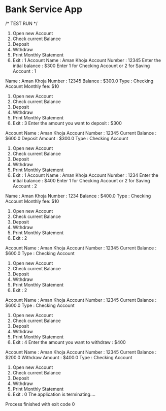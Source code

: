 # Bank Service App 


/* TEST RUN */

1. Open new Account 
2. Check current Balance 
3. Deposit 
4. Withdraw 
5. Print Monthly Statement 
0. Exit : 1
Account Name : Aman Khoja
Account Number : 12345
Enter the intial balance : $300
Enter 1 for Checking Account or 2 for Saving Account : 1


Name : Aman Khoja
Number : 12345
Balance : $300.0
Type : Checking Account
Monthly fee: $10


1. Open new Account 
2. Check current Balance 
3. Deposit 
4. Withdraw 
5. Print Monthly Statement 
0. Exit : 3
Enter the amount you want to deposit : $300


Account Name : Aman Khoja
Account Number : 12345
Current Balance : $600.0
Deposit Amount : $300.0
Type : Checking Account 


1. Open new Account 
2. Check current Balance 
3. Deposit 
4. Withdraw 
5. Print Monthly Statement 
0. Exit : 1
Account Name : Aman Khoja
Account Number : 1234
Enter the intial balance : $400
Enter 1 for Checking Account or 2 for Saving Account : 2


Name : Aman Khoja
Number : 1234
Balance : $400.0
Type : Checking Account
Monthly fee: $10


1. Open new Account 
2. Check current Balance 
3. Deposit 
4. Withdraw 
5. Print Monthly Statement 
0. Exit : 2


Account Name : Aman Khoja
Account Number : 12345
Current Balance : $600.0
Type : Checking Account 


1. Open new Account 
2. Check current Balance 
3. Deposit 
4. Withdraw 
5. Print Monthly Statement 
0. Exit : 2


Account Name : Aman Khoja
Account Number : 12345
Current Balance : $600.0
Type : Checking Account 


1. Open new Account 
2. Check current Balance 
3. Deposit 
4. Withdraw 
5. Print Monthly Statement 
0. Exit : 4
Enter the amount you want to withdraw : $400


Account Name : Aman Khoja
Account Number : 12345
Current Balance : $200.0
Withdraw Amount : $400.0
Type : Checking Account 


1. Open new Account 
2. Check current Balance 
3. Deposit 
4. Withdraw 
5. Print Monthly Statement 
0. Exit : 0
The application is terminating....

Process finished with exit code 0
